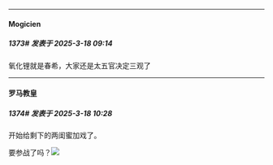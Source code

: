 ﻿
*****

####  Mogicien  
##### 1373#       发表于 2025-3-18 09:14

氧化锂就是春希，大家还是太五官决定三观了


*****

####  罗马教皇  
##### 1374#       发表于 2025-3-18 10:28

开始给剩下的两闺蜜加戏了。

要参战了吗？<img src="https://static.saraba1st.com/image/smiley/face2017/066.png" referrerpolicy="no-referrer">

